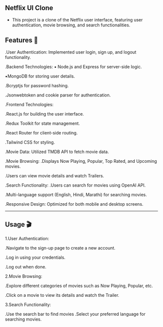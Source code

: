 
## Netflix UI Clone

- This project is a clone of the Netflix user interface, featuring user authentication, movie browsing, and search functionalities.

## Features 🚀
.User Authentication: Implemented user login, sign up, and logout functionality.

.Backend Technologies:
  ▪️ Node.js and Express for server-side logic.
  
  ▪️MongoDB for storing user details.
  
  .Bcryptjs for password hashing.
  
  .Jsonwebtoken and cookie parser for authentication.

.Frontend Technologies:

  .React.js for building the user interface.
  
  .Redux Toolkit for state management.
  
  .React Router for client-side routing.
  
  .Tailwind CSS for styling.

.Movie Data: Utilized TMDB API to fetch movie data.

.Movie Browsing:
  .Displays Now Playing, Popular, Top Rated, and Upcoming movies.
  
  .Users can view movie details and watch Trailers.

.Search Functionality:
  .Users can search for movies using OpenAI API.
  
  .Multi-language support (English, Hindi, Marathi) for searching movies.

.Responsive Design: Optimized for both mobile and desktop screens.

________________________________________________________________________________________________________

## Usage 🎬

1.User Authentication:

 .Navigate to the sign-up page to create a new account.
 
 .Log in using your credentials.
 
 .Log out when done.

2.Movie Browsing:

 .Explore different categories of movies such as Now Playing, Popular, etc.
 
 .Click on a movie to view its details and watch the Trailer.

3.Search Functionality:

 .Use the search bar to find movies
 .Select your preferred language for searching movies.

